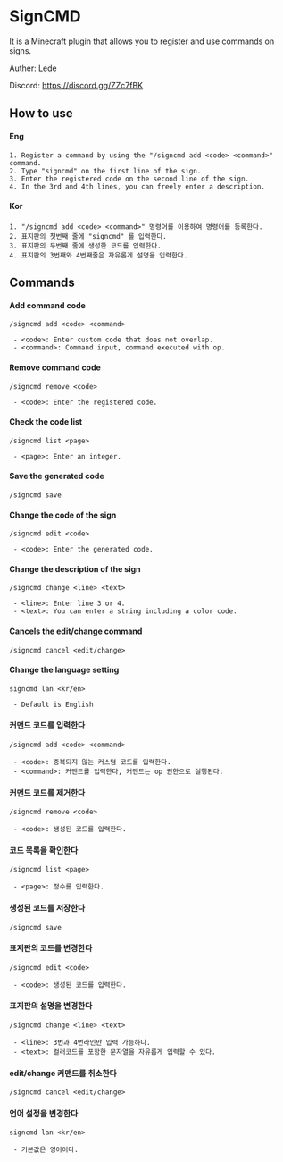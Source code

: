 # SignCMD

It is a Minecraft plugin that allows you to register and use commands on signs.

Auther: Lede

Discord: https://discord.gg/ZZc7fBK

## How to use

#### Eng
```
1. Register a command by using the "/signcmd add <code> <command>" command.
2. Type "signcmd" on the first line of the sign.
3. Enter the registered code on the second line of the sign.
4. In the 3rd and 4th lines, you can freely enter a description.
```

#### Kor
```
1. "/signcmd add <code> <command>" 명령어를 이용하여 명령어를 등록한다.
2. 표지판의 첫번째 줄에 "signcmd" 를 입력한다.
3. 표지판의 두번째 줄에 생성한 코드를 입력한다.
4. 표지판의 3번째와 4번째줄은 자유롭게 설명을 입력한다.
```

## Commands

#### Add command code
```
/signcmd add <code> <command>

 - <code>: Enter custom code that does not overlap.
 - <command>: Command input, command executed with op.
```

#### Remove command code
```
/signcmd remove <code>

 - <code>: Enter the registered code.
```

#### Check the code list
```
/signcmd list <page>

 - <page>: Enter an integer.
```

#### Save the generated code
```
/signcmd save
```

#### Change the code of the sign
```
/signcmd edit <code>

 - <code>: Enter the generated code.
```

#### Change the description of the sign
```
/signcmd change <line> <text>

 - <line>: Enter line 3 or 4.
 - <text>: You can enter a string including a color code.
```

#### Cancels the edit/change command
```
/signcmd cancel <edit/change>
```

#### Change the language setting
```
signcmd lan <kr/en>

 - Default is English
```


#### 커맨드 코드를 입력한다
```
/signcmd add <code> <command>

 - <code>: 중복되지 않는 커스텀 코드를 입력한다.
 - <command>: 커맨드를 입력한다, 커맨드는 op 권한으로 실행된다.
```

#### 커맨드 코드를 제거한다
```
/signcmd remove <code>

 - <code>: 생성된 코드를 입력한다.
```

#### 코드 목록을 확인한다
```
/signcmd list <page>

 - <page>: 정수를 입력한다.
```

#### 생성된 코드를 저장한다
```
/signcmd save
```

#### 표지판의 코드를 변경한다
```
/signcmd edit <code>

 - <code>: 생성된 코드를 입력한다.
```

#### 표지판의 설명을 변경한다
```
/signcmd change <line> <text>

 - <line>: 3번과 4번라인만 입력 가능하다.
 - <text>: 컬러코드를 포함한 문자열을 자유롭게 입력할 수 있다.
```

#### edit/change 커맨드를 취소한다
```
/signcmd cancel <edit/change>
```

#### 언어 설정을 변경한다
```
signcmd lan <kr/en>

 - 기본값은 영어이다.
```


